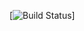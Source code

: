 [![Build Status](https://khoacannotcode.semaphoreci.com/badges/unsplash-laravel-php7/branches/main.svg?style=shields)]